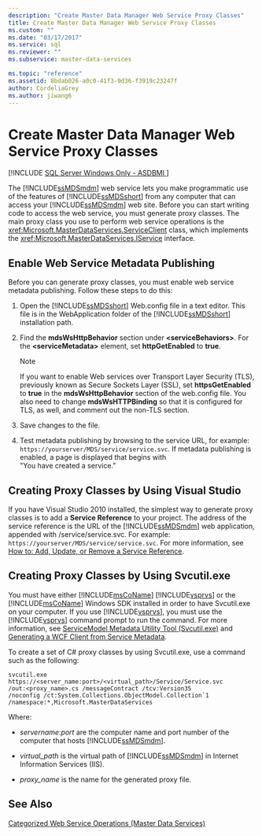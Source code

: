 ```yaml
---
description: "Create Master Data Manager Web Service Proxy Classes"
title: Create Master Data Manager Web Service Proxy Classes
ms.custom: ""
ms.date: "03/17/2017"
ms.service: sql
ms.reviewer: ""
ms.subservice: master-data-services

ms.topic: "reference"
ms.assetid: 8bdab026-a0c0-41f3-9d36-f3919c23247f
author: CordeliaGrey
ms.author: jiwang6
---
```

# Create Master Data Manager Web Service Proxy Classes

[!INCLUDE [SQL Server Windows Only - ASDBMI ](../../includes/applies-to-version/sql-windows-only-asdbmi.md)]

  The [!INCLUDE[ssMDSmdm](../../includes/ssmdsmdm-md.md)] web service lets you make programmatic use of the features of [!INCLUDE[ssMDSshort](../../includes/ssmdsshort-md.md)] from any computer that can access your [!INCLUDE[ssMDSmdm](../../includes/ssmdsmdm-md.md)] web site. Before you can start writing code to access the web service, you must generate proxy classes. The main proxy class you use to perform web service operations is the <xref:Microsoft.MasterDataServices.ServiceClient> class, which implements the <xref:Microsoft.MasterDataServices.IService> interface.  
  
## Enable Web Service Metadata Publishing  
 Before you can generate proxy classes, you must enable web service metadata publishing. Follow these steps to do this:  
  
1.  Open the [!INCLUDE[ssMDSshort](../../includes/ssmdsshort-md.md)] Web.config file in a text editor. This file is in the WebApplication folder of the [!INCLUDE[ssMDSshort](../../includes/ssmdsshort-md.md)] installation path.  
  
2.  Find the **mdsWsHttpBehavior** section under **\<serviceBehaviors>**. For the **\<serviceMetadata>** element, set **httpGetEnabled** to **true**.  
  
    > [!NOTE]  
    >  If you want to enable Web services over Transport Layer Security (TLS), previously known as Secure Sockets Layer (SSL), set **httpsGetEnabled** to **true** in the **mdsWsHttpBehavior** section of the web.config file. You also need to change **mdsWsHTTPBinding** so that it is configured for TLS, as well, and comment out the non-TLS section.  
  
3.  Save changes to the file.  
  
4.  Test metadata publishing by browsing to the service URL, for example: `https://yourserver/MDS/service/service.svc`. If metadata publishing is enabled, a page is displayed that begins with   
    "You have created a service."  
  
## Creating Proxy Classes by Using Visual Studio  
 If you have Visual Studio 2010 installed, the simplest way to generate proxy classes is to add a **Service Reference** to your project. The address of the service reference is the URL of the [!INCLUDE[ssMDSmdm](../../includes/ssmdsmdm-md.md)] web application, appended with /service/service.svc. For example: `https://yourserver/MDS/service/service.svc`. For more information, see [How to: Add, Update, or Remove a Service Reference](/previous-versions/bb628652(v=vs.140)).  
  
## Creating Proxy Classes by Using Svcutil.exe  
 You must have either [!INCLUDE[msCoName](../../includes/msconame-md.md)] [!INCLUDE[vsprvs](../../includes/vsprvs-md.md)] or the [!INCLUDE[msCoName](../../includes/msconame-md.md)] Windows SDK installed in order to have Svcutil.exe on your computer. If you use [!INCLUDE[vsprvs](../../includes/vsprvs-md.md)], you must use the [!INCLUDE[vsprvs](../../includes/vsprvs-md.md)] command prompt to run the command. For more information, see [ServiceModel Metadata Utility Tool (Svcutil.exe)](/dotnet/framework/wcf/servicemodel-metadata-utility-tool-svcutil-exe) and [Generating a WCF Client from Service Metadata](/dotnet/framework/wcf/feature-details/generating-a-wcf-client-from-service-metadata).  
  
 To create a set of C# proxy classes by using Svcutil.exe, use a command such as the following:  
  
```  
svcutil.exe https://<server_name:port>/<virtual_path>/Service/Service.svc   
/out:<proxy_name>.cs /messageContract /tcv:Version35   
/noconfig /ct:System.Collections.ObjectModel.Collection`1   
/namespace:*,Microsoft.MasterDataServices  
```  
  
 Where:  
  
-   *servername*:*port* are the computer name and port number of the computer that hosts [!INCLUDE[ssMDSmdm](../../includes/ssmdsmdm-md.md)].  
  
-   *virtual_path* is the virtual path of [!INCLUDE[ssMDSmdm](../../includes/ssmdsmdm-md.md)] in Internet Information Services (IIS).  
  
-   *proxy_name* is the name for the generated proxy file.  
  
## See Also  
 [Categorized Web Service Operations &#40;Master Data Services&#41;](../../master-data-services/develop/categorized-web-service-operations-master-data-services.md)  
  
